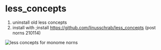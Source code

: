 # less_concepts
1. uninstall old less concepts
2. install with ;install https://github.com/linusschrab/less_concepts (post norns 210114)

![less concepts for monome norns](https://llllllll.co/uploads/default/original/3X/d/d/dd3f3d1bf8f625ba6a28fa3723f5ede1134c3ebe.jpeg)
